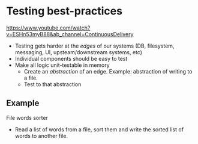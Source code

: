 # Testing best-practices

https://www.youtube.com/watch?v=ESHn53myB88&ab_channel=ContinuousDelivery

- Testing gets harder at the _edges_ of our systems (DB, filesystem, messaging, UI, upsteam/downstream systems, etc)
- Individual components should be easy to test
- Make all logic unit-testable in memory
  - Create an _abstraction_ of an edge. Example: abstraction of writing to a file.
  - Test to that abstraction


## Example

File words sorter
- Read a list of words from a file, sort them and write the sorted list of words to another file.
